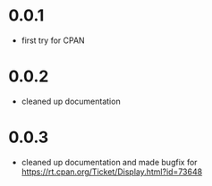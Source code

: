 # 0.0.1
- first try for CPAN

# 0.0.2
- cleaned up documentation

# 0.0.3
- cleaned up documentation and made bugfix for https://rt.cpan.org/Ticket/Display.html?id=73648

